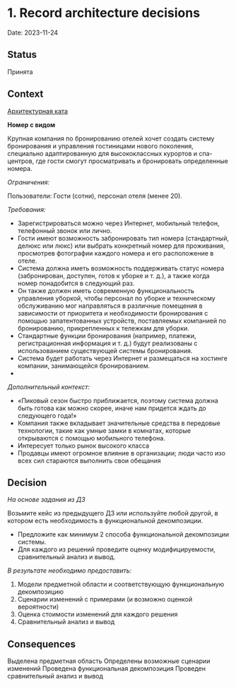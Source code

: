 # 1. Record architecture decisions

Date: 2023-11-24

## Status

Принята

## Context

[Архитектурная ката](https://nealford.com/katas/kata?id=RoomWithAView) 

**Номер с видом**

Крупная компания по бронированию отелей хочет создать систему бронирования и управления гостиницами нового поколения, специально адаптированную для высококлассных курортов и спа-центров, где гости смогут просматривать и бронировать определенные номера.

_Ограничения:_ 

Пользователи: Гости (сотни), персонал отеля (менее 20).

_Требования:_

* Зарегистрироваться можно через Интернет, мобильный телефон, телефонный звонок или лично.
* Гости имеют возможность забронировать тип номера (стандартный, делюкс или люкс) или выбрать конкретный номер для проживания, просмотрев фотографии каждого номера и его расположение в отеле.
* Система должна иметь возможность поддерживать статус номера (забронирован, доступен, готов к уборке и т. д.), а также когда номер понадобится в следующий раз.
* Он также должен иметь современную функциональность управления уборкой, чтобы персонал по уборке и техническому обслуживанию мог направляться в различные помещения в зависимости от приоритета и необходимости бронирования с помощью запатентованных устройств, поставляемых компанией по бронированию, прикрепленных к тележкам для уборки.
* Стандартные функции бронирования (например, платежи, регистрационная информация и т. д.) будут реализованы с использованием существующей системы бронирования.
* Система будет работать через Интернет и размещаться на хостинге компании, занимающейся бронированием.
* 
_Дополнительный контекст:_

* «Пиковый сезон быстро приближается, поэтому система должна быть готова как можно скорее, иначе нам придется ждать до следующего года!»
* Компания также вкладывает значительные средства в передовые технологии, такие как умные замки в комнатах, которые открываются с помощью мобильного телефона.
* Интересует только рынок высокого класса
* Продавцы имеют огромное влияние в организации; люди часто изо всех сил стараются выполнить свои обещания

## Decision

_На основе задания из ДЗ_

Возьмите кейс из предыдущего ДЗ или используйте любой другой, в котором есть необходимость в функциональной декомпозиции.
* Предложите как минимум 2 способа функциональной декомпозиции системы.
* Для каждого из решений проведите оценку модифицируемости, сравнительный анализ и вывод.

_В результате необходимо предоставить:_

1. Модели предметной области и соответствующую функциональную декомпозицию
2. Сценарии изменений с примерами (и возможно оценкой вероятности)
3. Оценка стоимости изменений для каждого решения
4. Сравнительный анализ и вывод

## Consequences

Выделена предметная область
Определены возможные сценарии изменений
Проведена функциональная декомпозиция 
Проведен сравнительный анализ и вывод